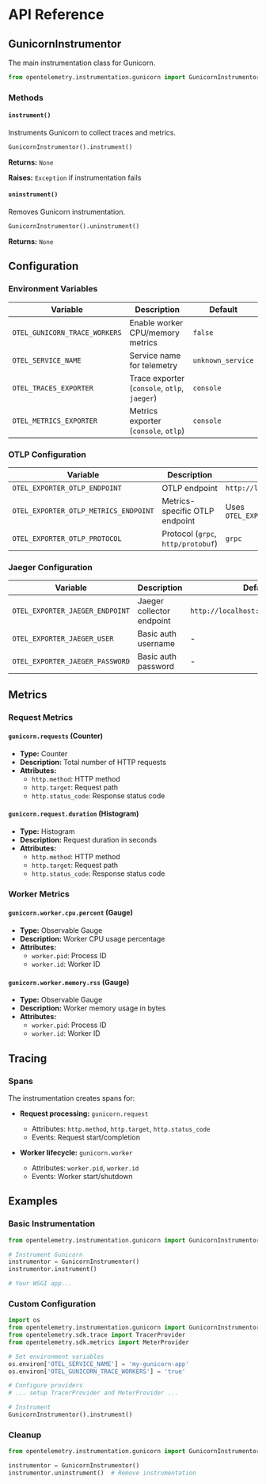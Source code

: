 # API Reference

## GunicornInstrumentor

The main instrumentation class for Gunicorn.

```python
from opentelemetry.instrumentation.gunicorn import GunicornInstrumentor
```

### Methods

#### `instrument()`

Instruments Gunicorn to collect traces and metrics.

```python
GunicornInstrumentor().instrument()
```

**Returns:** `None`

**Raises:** `Exception` if instrumentation fails

#### `uninstrument()`

Removes Gunicorn instrumentation.

```python
GunicornInstrumentor().uninstrument()
```

**Returns:** `None`

## Configuration

### Environment Variables

| Variable                      | Description                                  | Default           |
| ----------------------------- | -------------------------------------------- | ----------------- |
| `OTEL_GUNICORN_TRACE_WORKERS` | Enable worker CPU/memory metrics             | `false`           |
| `OTEL_SERVICE_NAME`           | Service name for telemetry                   | `unknown_service` |
| `OTEL_TRACES_EXPORTER`        | Trace exporter (`console`, `otlp`, `jaeger`) | `console`         |
| `OTEL_METRICS_EXPORTER`       | Metrics exporter (`console`, `otlp`)         | `console`         |

### OTLP Configuration

| Variable                              | Description                        | Default                            |
| ------------------------------------- | ---------------------------------- | ---------------------------------- |
| `OTEL_EXPORTER_OTLP_ENDPOINT`         | OTLP endpoint                      | `http://localhost:4318`            |
| `OTEL_EXPORTER_OTLP_METRICS_ENDPOINT` | Metrics-specific OTLP endpoint     | Uses `OTEL_EXPORTER_OTLP_ENDPOINT` |
| `OTEL_EXPORTER_OTLP_PROTOCOL`         | Protocol (`grpc`, `http/protobuf`) | `grpc`                             |

### Jaeger Configuration

| Variable                        | Description               | Default                             |
| ------------------------------- | ------------------------- | ----------------------------------- |
| `OTEL_EXPORTER_JAEGER_ENDPOINT` | Jaeger collector endpoint | `http://localhost:14268/api/traces` |
| `OTEL_EXPORTER_JAEGER_USER`     | Basic auth username       | -                                   |
| `OTEL_EXPORTER_JAEGER_PASSWORD` | Basic auth password       | -                                   |

## Metrics

### Request Metrics

#### `gunicorn.requests` (Counter)

- **Type:** Counter
- **Description:** Total number of HTTP requests
- **Attributes:**
  - `http.method`: HTTP method
  - `http.target`: Request path
  - `http.status_code`: Response status code

#### `gunicorn.request.duration` (Histogram)

- **Type:** Histogram
- **Description:** Request duration in seconds
- **Attributes:**
  - `http.method`: HTTP method
  - `http.target`: Request path
  - `http.status_code`: Response status code

### Worker Metrics

#### `gunicorn.worker.cpu.percent` (Gauge)

- **Type:** Observable Gauge
- **Description:** Worker CPU usage percentage
- **Attributes:**
  - `worker.pid`: Process ID
  - `worker.id`: Worker ID

#### `gunicorn.worker.memory.rss` (Gauge)

- **Type:** Observable Gauge
- **Description:** Worker memory usage in bytes
- **Attributes:**
  - `worker.pid`: Process ID
  - `worker.id`: Worker ID

## Tracing

### Spans

The instrumentation creates spans for:

- **Request processing:** `gunicorn.request`

  - Attributes: `http.method`, `http.target`, `http.status_code`
  - Events: Request start/completion

- **Worker lifecycle:** `gunicorn.worker`

  - Attributes: `worker.pid`, `worker.id`
  - Events: Worker start/shutdown

## Examples

### Basic Instrumentation

```python
from opentelemetry.instrumentation.gunicorn import GunicornInstrumentor

# Instrument Gunicorn
instrumentor = GunicornInstrumentor()
instrumentor.instrument()

# Your WSGI app...
```

### Custom Configuration

```python
import os
from opentelemetry.instrumentation.gunicorn import GunicornInstrumentor
from opentelemetry.sdk.trace import TracerProvider
from opentelemetry.sdk.metrics import MeterProvider

# Set environment variables
os.environ['OTEL_SERVICE_NAME'] = 'my-gunicorn-app'
os.environ['OTEL_GUNICORN_TRACE_WORKERS'] = 'true'

# Configure providers
# ... setup TracerProvider and MeterProvider ...

# Instrument
GunicornInstrumentor().instrument()
```

### Cleanup

```python
from opentelemetry.instrumentation.gunicorn import GunicornInstrumentor

instrumentor = GunicornInstrumentor()
instrumentor.uninstrument()  # Remove instrumentation
```
